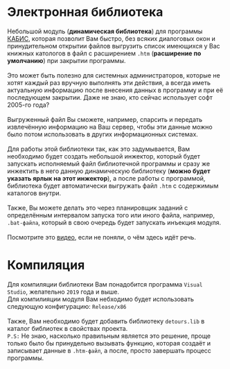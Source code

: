 # Электронная библиотека
Небольшой модуль (**динамическая библиотека**) для программы [КАБИС](http://kabis.kz/kabis.htm), которая позволит Вам быстро, без всяких диалоговых окон и принудительном открытии файлов выгрузить список имеющихся у Вас книжных катологов в файл с расширением `.htm` (**расширение по умолчанию**) при закрытии программы.<br><br>Это может быть полезно для системных администраторов, которые не хотят каждый раз вручную выполнять эти действия, а всегда иметь актуальную информацию после внесения данных в программу и при её последующем закрытии. Даже не знаю, кто сейчас использует софт 2005-го года?<br><br>Выгруженный файл Вы сможете, например, спарсить и передать извлечённую информацию на Ваш сервер, чтобы эти данные можно было потом использовать в других информационных системах.<br><br>Для работы этой библиотеки так, как это задумывается, Вам необходимо будет создать небольшой инжектор, который будет запускать исполняемый файл библиотечной программы и сразу же инжектить в него данную динамическую библиотеку (**можно будет указать ярлык на этот инжектор**), а после работы с программой, библиотека будет автоматически выгружать файл `.htm` с содержимым каталогов внутри.<br><br>Также, Вы можете делать это через планировщик заданий с определённым интервалом запуска того или иного файла, например, `.bat-файла`, который в свою очередь будет запускать инъекция модуля.<br><br>Посмотрите это [видео](https://youtu.be/pbiShyi-WHc), если не поняли, о чём здесь идёт речь.

# Компиляция
Для компиляции библиотеки Вам понадобится программа `Visual Studio`, желательно `2019` года и выше.<br>
Для компилияции модуля Вам небходимо будет использовать следующую конфигурацию: `Release/x86`<br><br>
Также, Вам необходимо будет добавить библиотеку `detours.lib` в каталог библиотек в свойствах проекта.<br>
`P.S:` Не знаю, насколько правильным является это решение, проще только было бы принудельно вызывать функцию, которая создаёт и записывает данные в `.htm-файл`, а после, просто завершать процесс программы.